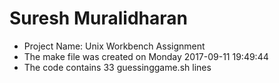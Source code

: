# Suresh Muralidharan

- Project Name: Unix Workbench Assignment
- The make file was created on Monday 2017-09-11 19:49:44
- The code contains 33 guessinggame.sh lines
